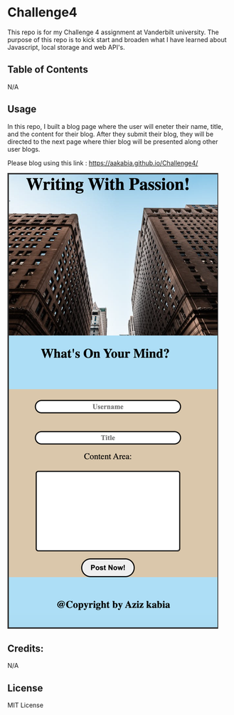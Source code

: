 # Challenge4
This repo is for my Challenge 4 assignment at Vanderbilt university. The purpose of this repo is to kick start and broaden what I have learned about Javascript, local storage and web API's.

## Table of Contents 

N/A


## Usage 

In this repo, I built a blog page where the user will eneter their name, title, and the content for their blog. After they submit their blog, they will be directed to the next page where thier blog will be presented along other user blogs. 

Please blog using this link :
https://aakabia.github.io/Challenge4/

![Screen shot of project](assets/Screenshot.png)


## Credits:

N/A


## License 

MIT License 
